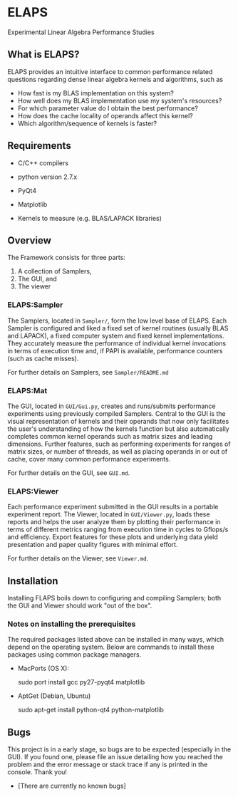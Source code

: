 ELAPS
=====

Experimental Linear Algebra Performance Studies

What is ELAPS?
--------------

ELAPS provides an intuitive interface to common performance related questions
regarding dense linear algebra kernels and algorithms, such as
* How fast is my BLAS implementation on this system?
* How well does my BLAS implementation use my system's resources?
* For which parameter value do I obtain the best performance?
* How does the cache locality of operands affect this kernel?
* Which algorithm/sequence of kernels is faster?

Requirements
------------

* C/C++ compilers
* python version 2.7.x
* PyQt4
* Matplotlib

* Kernels to measure (e.g. BLAS/LAPACK libraries)


Overview
--------

The Framework consists for three parts:

1. A collection of Samplers, 
2. The GUI, and
3. The viewer

### ELAPS:Sampler
The Samplers, located in `Sampler/`, form the low level base of ELAPS.  Each
Sampler is configured and liked a fixed set of kernel routines (usually BLAS
and LAPACK), a fixed computer system  and fixed kernel implementations.  They
accurately measure the performance of individual kernel invocations in terms of
execution time and, if PAPI is available, performance counters (such as cache
misses).

For further details on Samplers, see `Sampler/README.md`

### ELAPS:Mat
The GUI, located in `GUI/Gui.py`, creates and runs/submits performance
experiments using previously compiled Samplers.  Central to the GUI is the
visual representation of kernels and their operands that now only facilitates
the user's understanding of how the kernels function but also automatically
completes common kernel operands such as matrix sizes and leading dimensions.
Further features, such as performing experiments for ranges of matrix sizes, or
number of threads, as well as placing operands in or out of cache, cover many
common performance experiments.

For further details on the GUI, see `GUI.md`.

### ELAPS:Viewer
Each performance experiment submitted in the GUI results in a portable
experiment report.  The Viewer, located in `GUI/Viewer.py`, loads these reports
and helps the user analyze them by plotting their performance in terms of
different metrics ranging from execution time in cycles to Gflops/s and
efficiency.  Export features for these plots and underlying data yield
presentation and paper quality figures with minimal effort.

For further details on the Viewer, see `Viewer.md`.


Installation
------------

Installing FLAPS boils down to configuring and compiling Samplers; both the
GUI and Viewer should work "out of the box".

### Notes on installing the prerequisites
The required packages listed above can be installed in many ways, which depend
on the operating system.  Below are commands to install these packages using
common package managers.

* MacPorts (OS X):

    sudo port install gcc py27-pyqt4 matplotlib

* AptGet (Debian, Ubuntu)

    sudo apt-get install python-qt4 python-matplotlib


Bugs
----

This project is in a early stage, so bugs are to be expected (especially in the
GUI).  If you found one, please file an issue detailing how you reached the
problem and the error message or stack trace if any is printed in the console.
Thank you!

* [There are currently no known bugs]
